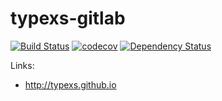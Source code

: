 # typexs-gitlab

[![Build Status](https://travis-ci.org/typexs/typexs-gitlab.svg?branch=master)](https://travis-ci.org/typexs/typexs-gitlab)
[![codecov](https://codecov.io/gh/typexs/typexs-gitlab/branch/master/graph/badge.svg)](https://codecov.io/gh/typexs/typexs-gitlab)
[![Dependency Status](https://david-dm.org/typexs/typexs-gitlab.svg)](https://david-dm.org/typexs/typexs-gitlab)


Links:

* http://typexs.github.io
